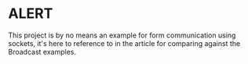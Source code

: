 ﻿# ALERT

This project is by no means an example for form communication using sockets, it's here to reference to in the article for comparing against the Broadcast examples.
